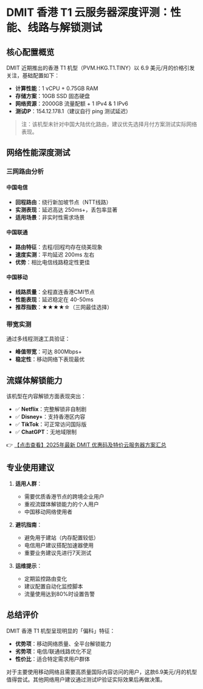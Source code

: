 # DMIT 香港 T1 云服务器深度评测：性能、线路与解锁测试

## 核心配置概览
DMIT 近期推出的香港 T1 机型（PVM.HKG.T1.TINY）以 6.9 美元/月的价格引发关注，基础配置如下：
- **计算性能**：1 vCPU + 0.75GB RAM
- **存储方案**：10GB SSD 固态硬盘
- **网络资源**：2000GB 流量配额 + 1 IPv4 & 1 IPv6
- **测试IP**：154.12.178.1（建议自行 ping 测试延迟）

> 注：该机型未针对中国大陆优化路由，建议优先选择月付方案测试实际网络表现。

## 网络性能深度测试
### 三网路由分析
#### 中国电信
- **回程路由**：绕行新加坡节点（NTT线路）
- **实测表现**：延迟高达 250ms+，丢包率显著
- **适用场景**：非实时性需求场景

#### 中国联通
- **路由特征**：去程/回程均存在绕美现象
- **速度实测**：平均延迟 200ms 左右
- **优势**：相比电信线路稳定性更佳

#### 中国移动
- **线路质量**：全程直连香港CMI节点
- **性能表现**：延迟稳定在 40-50ms
- **推荐指数**：★★★★☆（三网最佳选择）

### 带宽实测
通过多线程测速工具验证：
- **峰值带宽**：可达 800Mbps+
- **稳定性**：移动网络下表现最优

## 流媒体解锁能力
该机型在内容解锁方面表现突出：
- ✅ **Netflix**：完整解锁非自制剧
- ✅ **Disney+**：支持香港区内容
- ✅ **TikTok**：可正常访问国际版
- ✅ **ChatGPT**：无地域限制

👉 [【点击查看】2025年最新 DMIT 优惠码及特价云服务器方案汇总](https://bit.ly/dmit_coupon)

## 专业使用建议
1. **适用人群**：
   - 需要优质香港节点的跨境企业用户
   - 重视流媒体解锁能力的个人用户
   - 中国移动网络使用者

2. **避坑指南**：
   - 避免用于建站（内存配置较低）
   - 电信用户建议搭配加速器使用
   - 重要业务建议先进行7天测试

3. **运维提示**：
   - 定期监控路由变化
   - 建议配置自动化监控脚本
   - 流量使用达到80%时设置告警

## 总结评价
DMIT 香港 T1 机型呈现明显的「偏科」特征：
- **优势项**：移动网络质量、全平台解锁能力
- **劣势项**：电信/联通线路优化不足
- **性价比**：适合特定需求用户群体

对于主要使用移动网络且需要高质量国际内容访问的用户，这款6.9美元/月的机型值得尝试。其他网络用户建议通过测试IP验证实际效果后再做决策。
